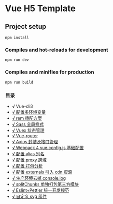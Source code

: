 # Vue H5 Template

## Project setup

```
npm install
```

### Compiles and hot-reloads for development

```
npm run dev
```

### Compiles and minifies for production

```
npm run build
```

### 目录

- √ Vue-cli3
- [√ 配置多环境变量](#env)
- [√ rem 适配方案](#rem)
- [√ Sass 全局样式](#sass)
- [√ Vuex 状态管理](#vuex)
- [√ Vue-router](#router)
- [√ Axios 封装及接口管理](#axios)
- [√ Webpack 4 vue.config.js 基础配置](#base)
- [√ 配置 alias 别名](#alias)
- [√ 配置 proxy 跨域](#proxy)
- [√ 配置 打包分析](#bundle)
- [√ 配置 externals 引入 cdn 资源 ](#externals)
- [√ 生产环境去掉 console.log ](#console)
- [√ splitChunks 单独打包第三方模块](#chunks)
- [√ Eslint+Pettier 统一开发规范 ](#pettier)
- [√ 自定义 svg 组件 ](#svg)
